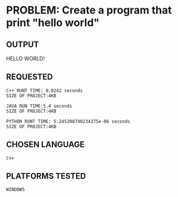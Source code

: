# PROBLEM: Create a program that print "hello world"
## OUTPUT 
  HELLO WORLD!
## REQUESTED

    C++ RUNT TIME: 0.0242 seconds
    SIZE OF PROJECT:4KB
    
    JAVA RUN TIME:5.4 seconds
    SIZE OF PROJECT:4KB
    
    PYTHON RUNT TIME: 5.245208740234375e-06 seconds
    SIZE OF PROJECT:4KB
    
## CHOSEN LANGUAGE
    C++
    
## PLATFORMS TESTED
    WINDOWS
   
   
  
